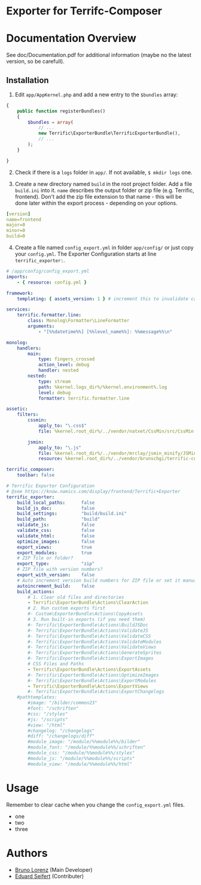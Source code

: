 # Exporter for Terrifc-Composer



# Documentation Overview
See doc/Documentation.pdf for additional information (maybe no the latest version, so be carefull).

## Installation

1. Edit `app/AppKernel.php` and add a new entry to the `$bundles` array:
```php
{
    public function registerBundles()
    {
        $bundles = array(
            // ...
            new Terrific\ExporterBundle\TerrificExporterBundle(),
            // ...
        );
    }

}
```

2. Check if there is a `logs` folder in `app/`. If not available, `$ mkdir logs` one.

3. Create a new directory named `build` in the root project folder. Add a file `build.ini` into it. `name` describes the output folder or zip file (e.g. Terrific, frontend). Don't add the zip file extension to that name - this will be done later within the export process - depending on your options.

```yml
[version]
name=frontend
major=0
minor=0
build=0
```

4. Create a file named `config_export.yml` in folder `app/config/` or just copy your `config.yml`. The Exporter Configuration starts at line `terrific_exporter:`.
```yml
# /app/config/config_export.yml
imports:
    - { resource: config.yml }

framework:
    templating: { assets_version: 1 } # increment this to invalidate caches in production

services:
    terrific.formatter.line:
        class: Monolog\Formatter\LineFormatter
        arguments:
            - "[%%datetime%%] [%%level_name%%]: %%message%%\n"

monolog:
    handlers:
        main:
            type: fingers_crossed
            action_level: debug
            handler: nested
        nested:
            type: stream
            path: %kernel.logs_dir%/%kernel.environment%.log
            level: debug
            formatter: terrific.formatter.line

assetic:
    filters:
        cssmin:
            apply_to: "\.css$"
            file: %kernel.root_dir%/../vendor/natxet/CssMin/src/CssMin.php

        jsmin:
            apply_to: "\.js"
            file: %kernel.root_dir%/../vendor/mrclay/jsmin_minify/JSMin.php
            resource: %kernel.root_dir%/../vendor/brunschgi/terrific-core-bundle/Terrific/CoreBundle/Resources/config/jsmin.xml

terrific_composer:
    toolbar: false

# Terrific Exporter Configuration
# @see https://know.namics.com/display/frontend/Terrific+Exporter
terrific_exporter:
    build_local_paths:      false
    build_js_doc:           false
    build_settings:         "build/build.ini"
    build_path:             "build"
    validate_js:            false
    validate_css:           false
    validate_html:          false
    optimize_images:        false
    export_views:           true
    export_modules:         true
    # ZIP file or folder?
    export_type:            "zip"
    # ZIP file with version numbers?
    export_with_version:    false
    # Auto increment version build numbers for ZIP file or set it manually in build.ini?
    autoincrement_build:    false
    build_actions:
        # 1. Clear old files and directories
        - Terrific\ExporterBundle\Actions\ClearAction
        # 2. Run custom exports first
        #- Custom\ExporterBundle\Actions\CopyAssets
        # 3. Run built-in exports (if you need them)
        #- Terrific\ExporterBundle\Actions\BuildJSDoc
        #- Terrific\ExporterBundle\Actions\ValidateJS
        #- Terrific\ExporterBundle\Actions\ValidateCSS
        #- Terrific\ExporterBundle\Actions\ValidateModules
        #- Terrific\ExporterBundle\Actions\ValidateViews
        #- Terrific\ExporterBundle\Actions\GenerateSprites
        #- Terrific\ExporterBundle\Actions\ExportImages
        # CSS Files and Paths
        - Terrific\ExporterBundle\Actions\ExportAssets
        #- Terrific\ExporterBundle\Actions\OptimizeImages
        #- Terrific\ExporterBundle\Actions\ExportModules
        - Terrific\ExporterBundle\Actions\ExportViews
        #- Terrific\ExporterBundle\Actions\ExportChangelogs
    #pathtemplates:
        #image: "/bilder/common23"
        #font: "/schriften"
        #css: "/styles"
        #js: "/scripts"
        #view: "/html"
        #changelog: "/changelogs"
        #diff: "/changelogs/diff"
        #module_image: "/module/%%module%%/bilder"
        #module_font: "/module/%%module%%/schriften"
        #module_css: "/module/%%module%%/styles"
        #module_js: "/module/%%module%%/scripts"
        #module_view: "/module/%%module%%/html"
```

# Usage
Remember to clear cache when you change the `config_export.yml` files.

* one
* two
* three


# Authors
* [Bruno Lorenz](https://github.com/senuphtyz) (Main Developer)
* [Eduard Seifert](https://github.com/eduardseifert) (Contributer)
